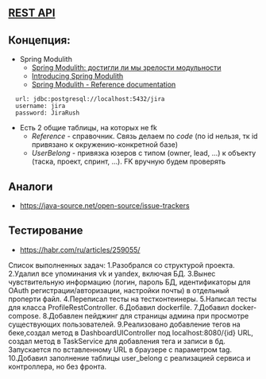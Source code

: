 ## [REST API](http://localhost:8080/doc)

## Концепция:
- Spring Modulith
  - [Spring Modulith: достигли ли мы зрелости модульности](https://habr.com/ru/post/701984/)
  - [Introducing Spring Modulith](https://spring.io/blog/2022/10/21/introducing-spring-modulith)
  - [Spring Modulith - Reference documentation](https://docs.spring.io/spring-modulith/docs/current-SNAPSHOT/reference/html/)

```
  url: jdbc:postgresql://localhost:5432/jira
  username: jira
  password: JiraRush
```
- Есть 2 общие таблицы, на которых не fk
  - _Reference_ - справочник. Связь делаем по _code_ (по id нельзя, тк id привязано к окружению-конкретной базе)
  - _UserBelong_ - привязка юзеров с типом (owner, lead, ...) к объекту (таска, проект, спринт, ...). FK вручную будем проверять

## Аналоги
- https://java-source.net/open-source/issue-trackers

## Тестирование
- https://habr.com/ru/articles/259055/

Список выполненных задач: 
1.Разобрался со структурой проекта.
2.Удалил все упоминания vk и yandex, включая БД.
3.Вынес чувствительную информацию (логин, пароль БД, идентификаторы для OAuth регистрации/авторизации, настройки почты) в отдельный проперти файл.
4.Переписал тесты на тестконтеинеры.
5.Написал тесты для класса ProfileRestController.
6.Добавил dockerfile.
7.Добавил docker-compose.
8.Добавлен пейджинг для страницы админа при просмотре существующих пользователей.
9.Реализовано добавление тегов на беке,создал метод в DashboardUIController под localhost:8080/{id} URL, создал метод в TaskService для добавления тега и записи в бд.
Запускается по вставленному URL в браузере с параметром tag.
10.Добавил заполнение таблицы user_belong с реализацией сервиса и контроллера, но без фронта.

